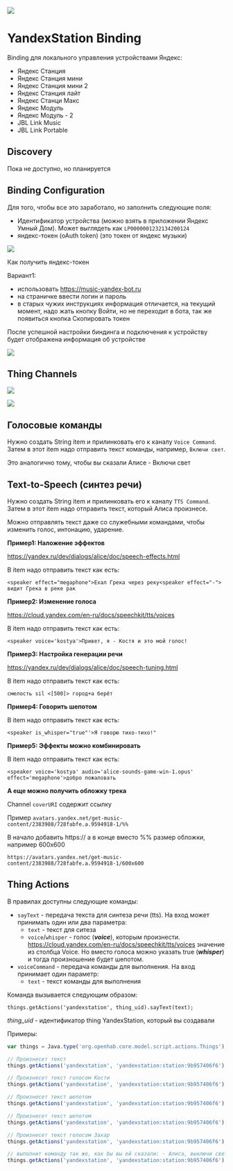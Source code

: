 ![](docs/images/yandex-mini.jpg)
# YandexStation Binding

Binding для локального управления устройствами Яндекс:

- Яндекс Станция
- Яндекс Станция мини
- Яндекс Станция мини 2
- Яндекс Станция лайт
- Яндекс Станци Макс
- Яндекс Модуль
- Яндекс Модуль - 2
- JBL Link Music
- JBL Link Portable

## Discovery

Пока не доступно, но планируется

## Binding Configuration

Для того, чтобы все это заработало, но заполнить следующие поля:

- Идентификатор устройства (можно взять в приложении Яндекс Умный Дом). Может выглядеть как `LP0000001232134200124`
- яндекс-токен (oAuth token) (это токен от яндекс музыки)

![](docs/images/config-01.png)

Как получить яндекс-токен

Вариант1:
- использовать https://music-yandex-bot.ru
- на страничке ввести логин и пароль
- в старых чужих инструкциях информация отличается, на текущий момент, надо жать кнопку Войти, но не переходит в бота, так же появиться кнопка Скопировать токен

После успешной настройки биндинга и подключения к устройству будет отображена информация об устройстве

![](docs/images/configured.png)

## Thing Channels

![](docs/images/config-02.png)

![](docs/images/yandex-station-group-item.png)

## Голосовые команды

Нужно создать String item и прилинковать его к каналу `Voice Command`. Затем в этот item надо отправить текст команды, например, `Включи свет`.

Это аналогично тому, чтобы вы сказали Алисе - Включи свет

## Text-to-Speech (синтез речи)

Нужно создать String item и прилинковать его к каналу `TTS Command`. Затем в этот item надо отправить текст, который Алиса произнесе.

Можно отправлять текст даже со служебными командами, чтобы изменить голос, интонацию, ударение.

**Пример1: Наложение эффектов**

https://yandex.ru/dev/dialogs/alice/doc/speech-effects.html

В item надо отправить текст как есть:

`<speaker effect="megaphone">Ехал Грека через реку<speaker effect="-"> видит Грека в реке рак`

**Пример2: Изменение голоса**

https://cloud.yandex.com/en-ru/docs/speechkit/tts/voices

В item надо отправить текст как есть:

`<speaker voice='kostya'>Привет, я - Костя и это мой голос!`

**Пример3: Настройка генерации речи**

https://yandex.ru/dev/dialogs/alice/doc/speech-tuning.html

В item надо отправить текст как есть:

`смелость sil <[500]> город+а берёт`

**Пример4: Говорить шепотом**

В item надо отправить текст как есть:

`<speaker is_whisper="true"'>Я говорю тихо-тихо!"`

**Пример5: Эффекты можно комбинировать**

В item надо отправить текст как есть:

`<speaker voice='kostya' audio='alice-sounds-game-win-1.opus' effect='megaphone'>добро пожаловать`


**А еще можно получить обложку трека**

Channel `coverURI` содержит ссылку

Пример `avatars.yandex.net/get-music-content/2383988/728fabfe.a.9594918-1/%%`

В начало добавить https:// а в конце вместо %% размер обложки, например 600x600

`https://avatars.yandex.net/get-music-content/2383988/728fabfe.a.9594918-1/600x600`

## Thing Actions
В правилах доступны следующие команды:

+ `sayText` - передача текста для синтеза речи (tts). На вход может принимать один или два параметра:
    + `text` - текст для ситеза
    + `voice`/`whisper` - голос (_**voice**_), которым произнести. https://cloud.yandex.com/en-ru/docs/speechkit/tts/voices значение из столбца Voice. Но вместо голоса можно указать true (_**whisper**_) и тогда произношение будет шепотом.
+ `voiceCommand` - передача команды для выполнения. На вход принимает один параметр:
    + `text` - текст команды для выполнения

Команда вызывается следующим образом:
```
things.getActions('yandexstation', thing_uid).sayText(text);
```
_thing_uid_ - идентификатор thing YandexStation, который вы создавали

Примеры:

```javascript
var things = Java.type('org.openhab.core.model.script.actions.Things');

// Произнесет текст
things.getActions('yandexstation', 'yandexstation:station:9b957406f6').sayText('Привет, как дела');

// Произнесет текст голосом Кости
things.getActions('yandexstation', 'yandexstation:station:9b957406f6').sayText('Привет, я говорю голосом Кости', 'kostya');

// Произнесет текст шепотом
things.getActions('yandexstation', 'yandexstation:station:9b957406f6').sayText("Как дела", true);

// Произнесет текст шепотом
things.getActions('yandexstation', 'yandexstation:station:9b957406f6').sayText("<speaker is_whisper='true'>Как дела");

// Произнесет текст голосом Захар
things.getActions('yandexstation', 'yandexstation:station:9b957406f6').sayText("<speaker voice='zahar'>Как дела");

// выполнит команду так же, как бы вы ей сказали: - Алиса, выключи свет
things.getActions('yandexstation', 'yandexstation:station:9b957406f6').voiceCommand('Включи свет');

```
